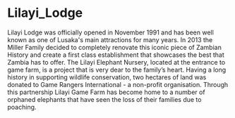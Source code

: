 # Lilayi_Lodge
Lilayi Lodge was officially opened in November 1991 and has been well known as one of Lusaka's main attractions for many years. In 2013 the Miller Family decided to completely renovate this iconic piece of Zambian History and create a first class establishment that showcases the best that Zambia has to offer.     The Lilayi Elephant Nursery, located at the entrance to game farm, is a project that is very dear to the family’s heart. Having a long history in supporting wildlife conservation, two hectares of land was donated to Game Rangers International - a non-profit organisation. Through this partnership Lilayi Game Farm has become home to a number of orphaned elephants that have seen the loss of their families due to poaching.
